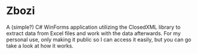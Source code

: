 # Zbozi
A (simple?) C# WinForms application utilizing the ClosedXML library to extract data from Excel files and work with the data afterwards.
For my personal use, only making it public so I can access it easily, but you can go take a look at how it works.
